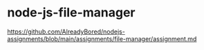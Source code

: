 # node-js-file-manager
https://github.com/AlreadyBored/nodejs-assignments/blob/main/assignments/file-manager/assignment.md
